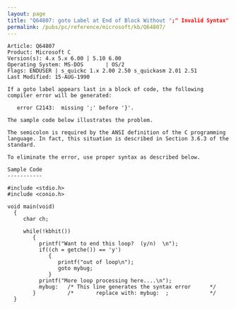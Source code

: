 ```yaml
---
layout: page
title: "Q64807: goto Label at End of Block Without ";" Invalid Syntax"
permalink: /pubs/pc/reference/microsoft/kb/Q64807/
---
```


	Article: Q64807
	Product: Microsoft C
	Version(s): 4.x 5.x 6.00 | 5.10 6.00
	Operating System: MS-DOS       | OS/2
	Flags: ENDUSER | s_quickc 1.x 2.00 2.50 s_quickasm 2.01 2.51
	Last Modified: 15-AUG-1990
	
	If a goto label appears last in a block of code, the following
	compiler error will be generated:
	
	   error C2143:  missing ';' before '}'.
	
	The sample code below illustrates the problem.
	
	The semicolon is required by the ANSI definition of the C programming
	language. In fact, this situation is described in Section 3.6.3 of the
	standard.
	
	To eliminate the error, use proper syntax as described below.
	
	Sample Code
	-----------
	
	#include <stdio.h>
	#include <conio.h>
	
	void main(void)
	  {
	     char ch;
	
	     while(!kbhit())
	        {
	          printf("Want to end this loop?  (y/n)  \n");
	          if((ch = getche()) == 'y')
	             {
	                printf("out of loop\n");
	                goto mybug;
	             }
	          printf("More loop processing here....\n");
	          mybug:   /* This line generates the syntax error      */
	        }          /*       replace with: mybug:  ;             */
	  }
